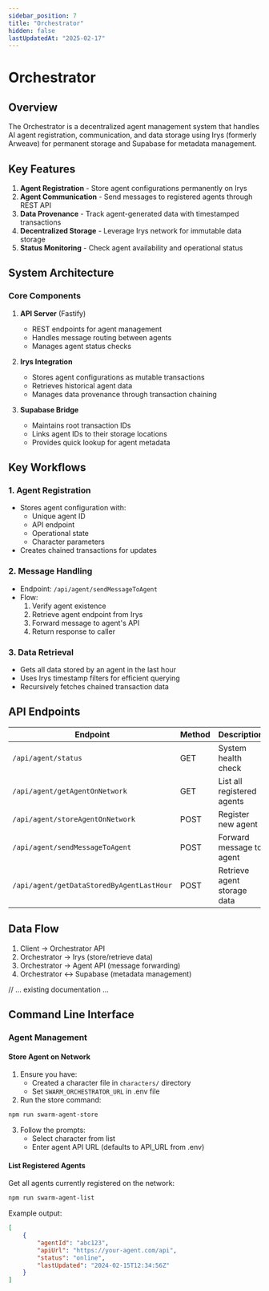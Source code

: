 ```yaml
---
sidebar_position: 7
title: "Orchestrator"
hidden: false
lastUpdatedAt: "2025-02-17"
---
```


# Orchestrator

## Overview
The Orchestrator is a decentralized agent management system that handles AI agent registration, communication, and data storage using Irys (formerly Arweave) for permanent storage and Supabase for metadata management.

## Key Features
1. **Agent Registration** - Store agent configurations permanently on Irys
2. **Agent Communication** - Send messages to registered agents through REST API
3. **Data Provenance** - Track agent-generated data with timestamped transactions
4. **Decentralized Storage** - Leverage Irys network for immutable data storage
5. **Status Monitoring** - Check agent availability and operational status

## System Architecture

### Core Components
1. **API Server** (Fastify)
   - REST endpoints for agent management
   - Handles message routing between agents
   - Manages agent status checks

2. **Irys Integration**
   - Stores agent configurations as mutable transactions
   - Retrieves historical agent data
   - Manages data provenance through transaction chaining

3. **Supabase Bridge**
   - Maintains root transaction IDs
   - Links agent IDs to their storage locations
   - Provides quick lookup for agent metadata

## Key Workflows

### 1. Agent Registration

- Stores agent configuration with:
  - Unique agent ID
  - API endpoint
  - Operational state
  - Character parameters
- Creates chained transactions for updates

### 2. Message Handling

- Endpoint: `/api/agent/sendMessageToAgent`
- Flow:
  1. Verify agent existence
  2. Retrieve agent endpoint from Irys
  3. Forward message to agent's API
  4. Return response to caller

### 3. Data Retrieval

- Gets all data stored by an agent in the last hour
- Uses Irys timestamp filters for efficient querying
- Recursively fetches chained transaction data

## API Endpoints

| Endpoint                      | Method | Description                          |
|-------------------------------|--------|--------------------------------------|
| `/api/agent/status`           | GET    | System health check                  |
| `/api/agent/getAgentOnNetwork`| GET    | List all registered agents           |
| `/api/agent/storeAgentOnNetwork` | POST | Register new agent                 |
| `/api/agent/sendMessageToAgent` | POST | Forward message to agent          |
| `/api/agent/getDataStoredByAgentLastHour` | POST | Retrieve agent storage data |

## Data Flow
1. Client → Orchestrator API
2. Orchestrator → Irys (store/retrieve data)
3. Orchestrator → Agent API (message forwarding)
4. Orchestrator ↔ Supabase (metadata management)

// ... existing documentation ...

## Command Line Interface

### Agent Management

#### Store Agent on Network
1. Ensure you have:
   - Created a character file in `characters/` directory
   - Set `SWARM_ORCHESTRATOR_URL` in .env file
2. Run the store command:

```bash
npm run swarm-agent-store
```

3. Follow the prompts:
   - Select character from list
   - Enter agent API URL (defaults to API_URL from .env)

#### List Registered Agents
Get all agents currently registered on the network:

```bash
npm run swarm-agent-list
```
Example output:

```json
[
    {
        "agentId": "abc123",
        "apiUrl": "https://your-agent.com/api",
        "status": "online",
        "lastUpdated": "2024-02-15T12:34:56Z"
    }
]
```




